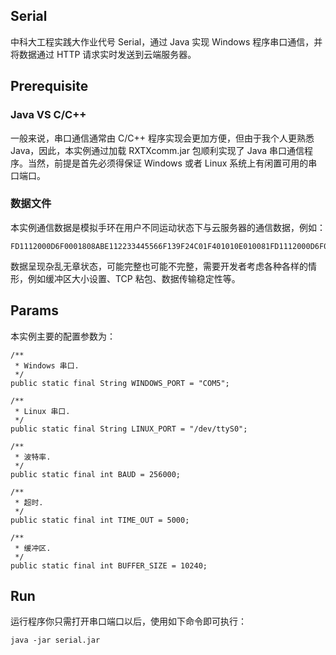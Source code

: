 ## Serial  
中科大工程实践大作业代号 Serial，通过 Java 实现 Windows 程序串口通信，并将数据通过 HTTP 请求实时发送到云端服务器。  

## Prerequisite
### Java VS C/C++  
一般来说，串口通信通常由 C/C++ 程序实现会更加方便，但由于我个人更熟悉 Java，因此，本实例通过加载 RXTXcomm.jar 包顺利实现了 Java 串口通信程序。当然，前提是首先必须得保证 Windows 或者 Linux 系统上有闲置可用的串口端口。

### 数据文件  
本实例通信数据是模拟手环在用户不同运动状态下与云服务器的通信数据，例如：
```
FD1112000D6F0001808ABE112233445566F139F24C01F401010E010081FD1112000D6F0001808ABE112233445566F17AF25501F4010A3A010181FD1112000D6F0001808ABE112233445566F13EF21101
```
数据呈现杂乱无章状态，可能完整也可能不完整，需要开发者考虑各种各样的情形，例如缓冲区大小设置、TCP 粘包、数据传输稳定性等。
  
## Params  
本实例主要的配置参数为：  
```
/**
 * Windows 串口.
 */
public static final String WINDOWS_PORT = "COM5";

/**
 * Linux 串口.
 */
public static final String LINUX_PORT = "/dev/ttyS0";

/**
 * 波特率.
 */
public static final int BAUD = 256000;

/**
 * 超时.
 */
public static final int TIME_OUT = 5000;

/**
 * 缓冲区.
 */
public static final int BUFFER_SIZE = 10240;
```
  
## Run  
运行程序你只需打开串口端口以后，使用如下命令即可执行：  
```
java -jar serial.jar
```

